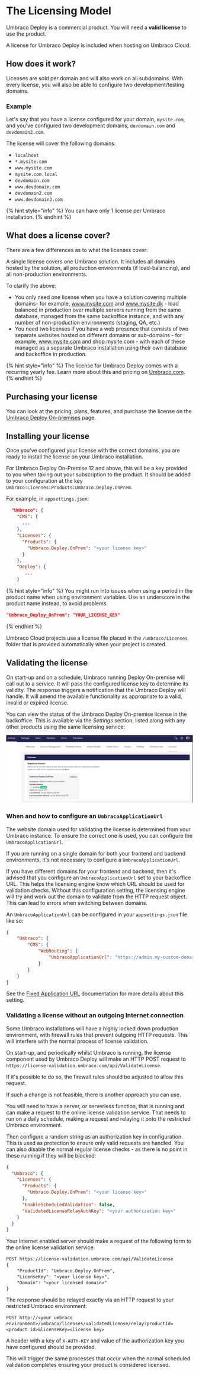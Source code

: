 # The Licensing Model

Umbraco Deploy is a commercial product. You will need a **valid license** to use the product.

A license for Umbraco Deploy is included when hosting on Umbraco Cloud.

## How does it work?

Licenses are sold per domain and will also work on all subdomains. With every license, you will also be able to configure two development/testing domains.

### Example

Let's say that you have a license configured for your domain, `mysite.com`, and you've configured two development domains, `devdomain.com` and `devdomain2.com`.

The license will cover the following domains:

* `localhost`
* `*.mysite.com`
* `www.mysite.com`
* `mysite.com.local`
* `devdomain.com`
* `www.devdomain.com`
* `devdomain2.com`
* `www.devdomain2.com`

{% hint style="info" %}
You can have only 1 license per Umbraco installation.
{% endhint %}

## What does a license cover?

There are a few differences as to what the licenses cover:

A single license covers one Umbraco solution. It includes all domains hosted by the solution, all production environments (if load-balancing), and all non-production environments.

To clarify the above:

* You only need one license when you have a solution covering multiple domains- for example, www.mysite.com and www.mysite.dk - load balanced in production over multiple servers running from the same database, managed from the same backoffice instance, and with any number of non-production environments (staging, QA, etc.)
* You need two licenses if you have a web presence that consists of two separate websites hosted on different domains or sub-domains - for example, www.mysite.com and shop.mysite.com - with each of these managed as a separate Umbraco installation using their own database and backoffice in production.

{% hint style="info" %}
The license for Umbraco Deploy comes with a recurring yearly fee. Learn more about this and pricing on [Umbraco.com](https://umbraco.com/products/umbraco-deploy/).
{% endhint %}

## Purchasing your license

You can look at the pricing, plans, features, and purchase the license on the [Umbraco Deploy On-premises](https://umbraco.com/products/add-ons/deploy/umbraco-deploy-on-premises/) page.

## Installing your license

Once you've configured your license with the correct domains, you are ready to install the license on your Umbraco installation.

For Umbraco Deploy On-Premise 12 and above, this will be a key provided to you when taking out your subscription to the product. It should be added to your configuration at the key `Umbraco:Licenses:Products:Umbraco.Deploy.OnPrem`.

For example, in `appsettings.json`:

```json
  "Umbraco": {
    "CMS": {
      ...
    },
    "Licenses": {
      "Products": {
        "Umbraco.Deploy.OnPrem": "<your license key>"
      }
    },
    "Deploy": {
       ...
    }
```

{% hint style="info" %}
You might run into issues when using a period in the product name when using environment variables. Use an underscore in the product name instead, to avoid problems.

```json
"Umbraco_Deploy_OnPrem": "YOUR_LICENSE_KEY"
```
{% endhint %}

Umbraco Cloud projects use a license file placed in the `/umbraco/Licenses` folder that is provided automatically when your project is created.

## Validating the license

On start-up and on a schedule, Umbraco running Deploy On-premise will call out to a service. It will pass the configured license key to determine its validity.  The response triggers a notification that the Umbraco Deploy will handle. It will amend the available functionality as appropriate to a valid, invalid  or expired license.

You can view the status of the Umbraco Deploy On-premise license in the backoffice. This is available via the _Settings_ section, listed along with any other products using the same licensing service:

![Licenses screen in Umbraco backoffice](./images/licenses-screen.png)

### When and how to configure an `UmbracoApplicationUrl`

The website domain used for validating the license is determined from your Umbraco instance. To ensure the correct one is used, you can configure the `UmbracoApplicationUrl`.

If you are running on a single domain for both your frontend and backend environments, it's not necessary to configure a `UmbracoApplicationUrl`.

If you have different domains for your frontend and backend, then it's advised that you configure an `UmbracoApplicationUrl` set to your backoffice URL. This helps the licensing engine know which URL should be used for validation checks. Without this configuration setting, the licensing engine will try and work out the domain to validate from the HTTP request object. This can lead to errors when switching between domains.

An `UmbracoApplicationUrl` can be configured in your `appsettings.json` file like so:

```json
{
    "Umbraco": {
        "CMS": {
            "WebRouting": {
                "UmbracoApplicationUrl": "https://admin.my-custom-domain.com/"
            }
        }
    }
}
```

See the [Fixed Application URL](https://docs.umbraco.com/umbraco-cms/extending/health-check/guides/fixedapplicationurl) documentation for more details about this setting.

### Validating a license without an outgoing Internet connection

Some Umbraco installations will have a highly locked down production environment, with firewall rules that prevent outgoing HTTP requests. This will interfere with the normal process of license validation.

On start-up, and periodically whilst Umbraco is running, the license component used by Umbraco Deploy will make an HTTP POST request to `https://license-validation.umbraco.com/api/ValidateLicense`.

If it's possible to do so, the firewall rules should be adjusted to allow this request.

If such a change is not feasible, there is another approach you can use.

You will need to have a server, or serverless function, that is running and can make a request to the online license validation service. That needs to run on a daily schedule, making a request and relaying it onto the restricted Umbraco environment.

Then configure a random string as an authorization key in configuration. This is used as protection to ensure only valid requests are handled. You can also disable the normal regular license checks - as there is no point in these running if they will be blocked:

```json
{
  "Umbraco": {
    "Licenses": {
      "Products": {
        "Umbraco.Deploy.OnPrem": "<your license key>"
      },
      "EnableScheduledValidation": false,
      "ValidatedLicenseRelayAuthKey": "<your authorization key>"
    }
  }
}
```

Your Internet enabled server should make a request of the following form to the online license validation service:

```
POST https://license-validation.umbraco.com/api/ValidateLicense
{
    "ProductId": "Umbraco.Deploy.OnPrem",
    "LicenseKey": "<your license key>",
    "Domain": "<your licensed domain>"
}
```

The response should be relayed exactly via an HTTP request to your restricted Umbraco environment:

```
POST http://<your umbraco environment>/umbraco/licenses/validatedLicense/relay?productId=<product id>&licenseKey=<license key>
```

A header with a key of `X-AUTH-KEY` and value of the authorization key you have configured should be provided.

This will trigger the same processes that occur when the normal scheduled validation completes ensuring your product is considered licensed.
